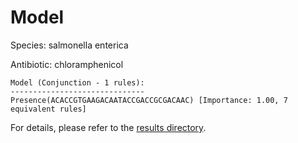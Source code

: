 
# Model

Species: salmonella enterica

Antibiotic: chloramphenicol

```
Model (Conjunction - 1 rules):
------------------------------
Presence(ACACCGTGAAGACAATACCGACCGCGACAAC) [Importance: 1.00, 7 equivalent rules]

```

For details, please refer to the [results directory](../../../../../results/scm_b/salmonella+enterica/chloramphenicol/repeat_2/).

